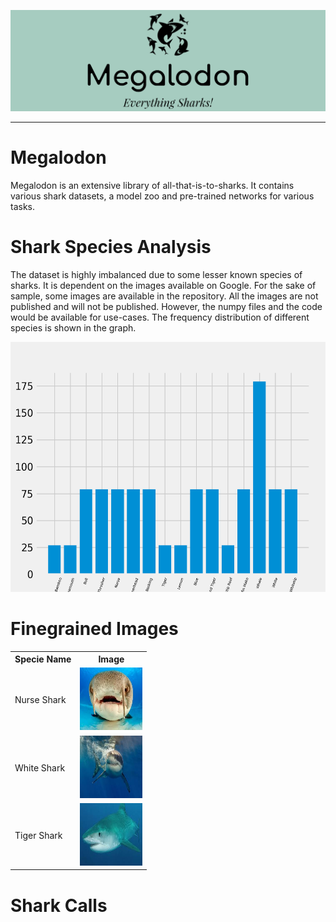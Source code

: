 ![Logo](imgs-readme/logo.png)
<hr>

# Megalodon
Megalodon is an extensive library of all-that-is-to-sharks. It contains various shark datasets, a model zoo and pre-trained networks for various tasks.

# Shark Species Analysis
The dataset is highly imbalanced due to some lesser known species of sharks. It is dependent on the images available on Google. For the sake of sample, some images are available in the repository. All the images are not published and will not be published. However, the numpy files and the code would be available for use-cases.
The frequency distribution of different species is shown in the graph.

<img src="imgs-readme/dist.png" width="600" height="400"/>

# Finegrained Images

<table style="width:100%">
  <tr>
    <th>Specie Name</th>
    <th>Image</th> 
  </tr>
  <tr>
    <td>Nurse Shark</td>
    <td><img src="Finegrained-Images/data/Nurse Shark/4.jpg" width="100" height="100" /></td>
  </tr>
  <tr>
    <td>White Shark</td>
    <td><img src="Finegrained-Images/data/White Shark/19.jpg" width="100" height="100" /></td>
  </tr>
  <tr>
    <td>Tiger Shark</td>
    <td><img src="Finegrained-Images/data/Tiger Shark/21.jpg" width="100" height="100"/></td>
  </tr>
</table>

</body>
</html>

# Shark Calls

